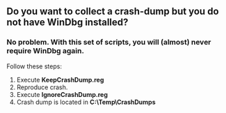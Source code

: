 ## Do you want to collect a crash-dump but you do not have WinDbg installed?

### No problem. With this set of scripts, you will (almost) never require WinDbg again.

Follow these steps:

1. Execute **KeepCrashDump.reg**
2. Reproduce crash.
3. Execute **IgnoreCrashDump.reg**
4. Crash dump is located in **C:\Temp\CrashDumps**
